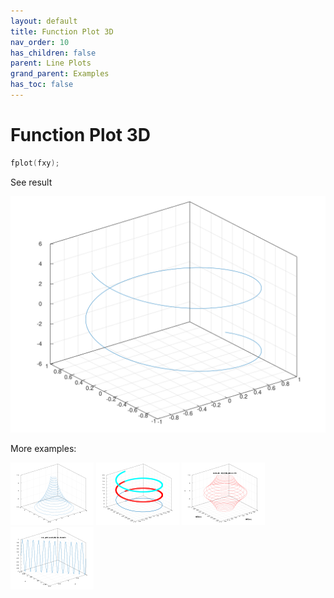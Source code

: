 ```yaml
---
layout: default
title: Function Plot 3D
nav_order: 10
has_children: false
parent: Line Plots
grand_parent: Examples
has_toc: false
---
```

# Function Plot 3D

```cpp
fplot(fxy);
```


See result
    
[![example_fplot3_1](../line_plot/fplot3/fplot3_1.svg)](../../../examples/line_plot/fplot3/fplot3_1.cpp)

More examples:
    
[![example_fplot3_2](../line_plot/fplot3/fplot3_2_thumb.png)](../../../examples/line_plot/fplot3/fplot3_2.cpp)  [![example_fplot3_3](../line_plot/fplot3/fplot3_3_thumb.png)](../../../examples/line_plot/fplot3/fplot3_3.cpp)  [![example_fplot3_4](../line_plot/fplot3/fplot3_4_thumb.png)](../../../examples/line_plot/fplot3/fplot3_4.cpp)  [![example_fplot3_5](../line_plot/fplot3/fplot3_5_thumb.png)](../../../examples/line_plot/fplot3/fplot3_5.cpp)
  



